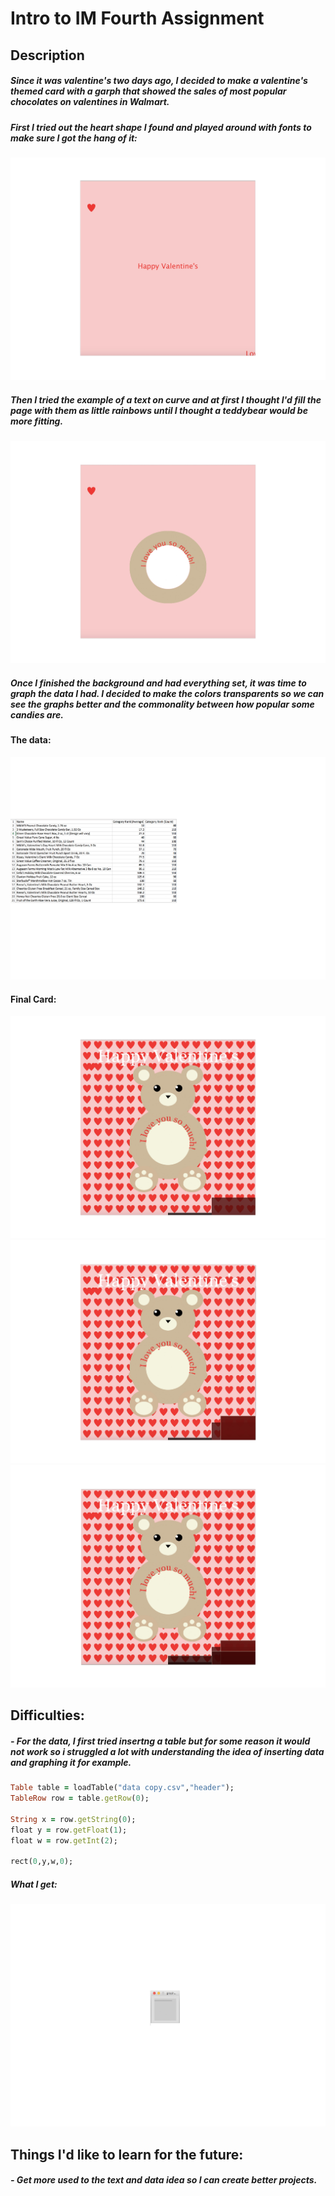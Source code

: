 # Intro to IM Fourth Assignment 
## Description 
##### Since it was valentine's two days ago, I decided to make a valentine's themed card with a garph that showed the sales of most popular chocolates on valentines in Walmart.
 ##### First I tried out the heart shape I found and played around with fonts to make sure I got the hang of it:
 ![](First.jpg)
 ##### Then I tried the example of a text on curve and at first I thought I'd fill the page with them as little rainbows until I thought a teddybear would be more fitting.
 ![](Second.jpg)
 ##### Once I finished the background and had everything set, it was time to graph the data I had. I decided to make the colors transparents so we can see the graphs better and the commonality between how popular some candies are.
 #### The data:
 ![](Data.jpg)
 #### Final Card:
![](Valentinecardwithgraph1.jpg)
 ![](Valentinecardwithgraph2.jpg)
 ![](Valentinecardwithgraph3.jpg)


## Difficulties:
##### - For the data, I first tried insertng a table but for some reason it would not work so i struggled a lot with understanding the idea of inserting data and graphing it for example.
```ruby
Table table = loadTable("data copy.csv","header");
TableRow row = table.getRow(0);

String x = row.getString(0);
float y = row.getFloat(1);
float w = row.getInt(2);

rect(0,y,w,0);
```
##### What I get:
 ![](graphissue.jpg)
## Things I'd like to learn for the future:
##### - Get more used to the text and data idea so I can create better projects.
